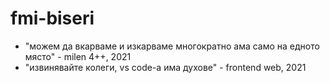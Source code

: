 # fmi-biseri
* "можем да вкарваме и изкарваме многократно ама само на едното място" - milen 4++, 2021
* "извинявайте колеги, vs code-a има духове" - frontend web, 2021
